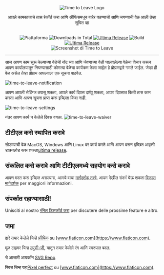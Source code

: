 <div align="center">
  <img src="../assets/timetoleave.png" alt="Time to Leave Logo">

  <p>आपले कामकाजाचे तास रेकॉर्ड करा आणि ऑफिसमधून बाहेर पडण्याची आणि जगण्याची वेळ आली तेव्हा सूचित व्हा</p>

  <br/>

<img src="https://img.shields.io/badge/platforms-Windows%20%7C%20MacOS%20%7C%20Linux-green" alt="Piattaforma">
<img src="https://img.shields.io/github/downloads/thamara/time-to-leave/total" alt="Downloads in Total">
<a href="https://github.com/thamara/time-to-leave/releases/tag/v.1.5.5"><img src="https://img.shields.io/github/v/release/thamara/time-to-leave" alt="Ultima Release"></a>
<img src="https://img.shields.io/github/workflow/status/thamara/time-to-leave/Code%20Coverage" alt="Build">
<a href="http://makeapullrequest.com/"><img src="https://img.shields.io/badge/PRs-welcome-purple" alt="Ultima Release"></a>

   <br/>

  <img src="https://user-images.githubusercontent.com/3754225/94519528-4e549900-0248-11eb-8872-b6fb2d47f43c.jpg" alt="Screenshot di Time to Leave">

  <br/>

</div>

---

आज आपण काम सुरू केल्याच्या वेळेची नोंद घ्या आणि जेवणाच्या वेळी घालवलेल्या वेळेचा विचार करून आपण कार्यालयातून निघण्यासाठी कोणत्या वेळेचा कार्यक्रम केला जाईल हे प्रोग्रामद्वारे गणले जाईल. जेव्हा ही वेळ असेल तेव्हा प्रोग्राम आपल्याला एक सूचना पाठवेल.

![time-to-leave-notification](https://user-images.githubusercontent.com/3754225/94519526-4dbc0280-0248-11eb-9738-ffae936cfa4a.jpg)

आपण आपली सेटिंग्ज तपासू शकता, आपले कार्य दिवस दर्शवू शकता, आपण दिवसात किती तास काम करता आणि आपण सूचना प्राप्त करू इच्छिता किंवा नाही.

![time-to-leave-settings](https://user-images.githubusercontent.com/3754225/94519531-4eed2f80-0248-11eb-9303-78f9abe69201.jpg)

नंतर आपण कार्य न केलेले दिवस वगळा.
![time-to-leave-waiver](https://user-images.githubusercontent.com/3754225/94762058-4e79a380-03c4-11eb-8f28-1c480dbf8b5c.png)

## टीटीएल कसे स्थापित करावे

सोडण्याची वेळ MacOS, Windows आणि Linux वर कार्य करते आणि आपण वरून इच्छित आवृत्ती डाउनलोड करू शकता[ultima release](https://github.com/thamara/time-to-leave/releases/tag/v.1.5.5).

## संकलित कसे करावे आणि टीटीएलमध्ये सहयोग कसे करावे

आपण मदत करू इच्छित असल्यास, आमचे वाचा [मार्गदर्शक तत्त्वे](CONTRIBUTING.md).
आपण देखील संदर्भ घेऊ शकता [विकास मार्गदर्शक](DEVELOPMENT.md) per maggiori informazioni.

## संपर्कात रहाण्यासाठी!

Unisciti al nostro [चॅनेल डिसकॉर्ड करा](https://discord.gg/P3KkEF5) per discutere delle prossime feature e altro.

## जमा

द्वारे तयार केलेले चिन्हे [फ्रीपिक](https://www.flaticon.com/authors/freepik) su [www.flaticon.com](https://www.flaticon.com).

मूळ टाइमर चिन्ह [ल्युसी-जी](https://icon-icons.com/icon/timer/121243), यातून तयार केलेले रंग आणि स्वरुपात बदल.

चे आजारी आयकॉन [SVG Repo](https://www.svgrepo.com/svg/271898/sick).

स्विच चिन्ह पहा[Pixel perfect](https://www.flaticon.com/authors/pixel-perfect) su [www.flaticon.com](https://www.flaticon.com).
